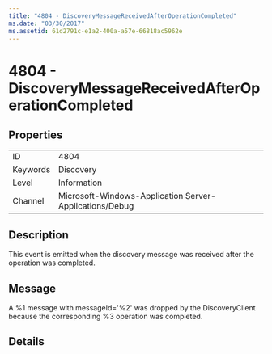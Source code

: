 ```yaml
---
title: "4804 - DiscoveryMessageReceivedAfterOperationCompleted"
ms.date: "03/30/2017"
ms.assetid: 61d2791c-e1a2-400a-a57e-66818ac5962e
---
```

# 4804 - DiscoveryMessageReceivedAfterOperationCompleted
## Properties  


|||  
|-|-|  
|ID|4804|  
|Keywords|Discovery|  
|Level|Information|  
|Channel|Microsoft-Windows-Application Server-Applications/Debug|  

## Description  
 This event is emitted when the discovery message was received after the operation was completed.  

## Message  
 A %1 message with messageId='%2' was dropped by the DiscoveryClient because the corresponding %3 operation was completed.  

## Details
